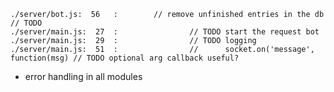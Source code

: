 	./server/bot.js:  56   :        // remove unfinished entries in the db // TODO
	./server/main.js:  27  :                // TODO start the request bot
	./server/main.js:  29  :                // TODO logging
	./server/main.js:  51  :                //      socket.on('message', function(msg) // TODO optional arg callback useful?

 - error handling in all modules
